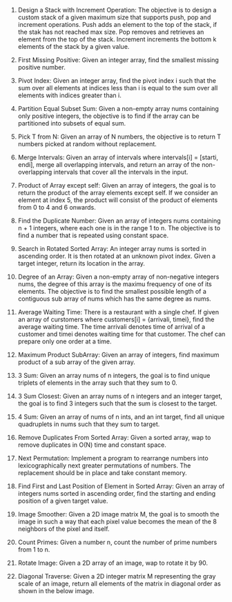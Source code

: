 1. Design a Stack with Increment Operation: The objective is to design a custom stack of a given maximum size that supports push, pop and increment operations. Push adds an element to the top of the stack, if the stak has not reached max size. Pop removes and retrieves an element from the top of the stack. Increment increments the bottom k elements of the stack by a given value. 

2. First Missing Positive: Given an integer array, find the smallest missing positive number.

3. Pivot Index: Given an integer array, find the pivot index i such that the sum over all elements at indices less than i is equal to the sum over all elements with indices greater than i.

4. Partition Equal Subset Sum: Given a non-empty array nums containing only positive integers, the objective is to find if the array can be partitioned into subsets of equal sum. 

5. Pick T from N: Given an array of N numbers, the objective is to return T numbers picked at random without replacement. 

6. Merge Intervals: Given an array of intervals where intervals[i] = [starti, endi], merge all overlapping intervals, and return an array of the non-overlapping intervals that cover all the intervals in the input. 

7. Product of Array except self: Given an array of integers, the goal is to return the product of the array elements except self. If we consider an element at index 5, the product will consist of the product of elements from 0 to 4 and 6 onwards.

8. Find the Duplicate Number: Given an array of integers nums containing n + 1 integers, where each one is in the range 1 to n. The objective is to find a number that is repeated using constant space. 

9. Search in Rotated Sorted Array: An integer array nums is sorted in ascending order. It is then rotated at an unknown pivot index. Given a target integer, return its location in the array. 

10. Degree of an Array: Given a non-empty array of non-negative integers nums, the degree of this array is the maximu frequency of one of its elements. The objective is to find the smallest possible length of a contiguous sub array of nums which has the same degree as nums. 

11. Average Waiting Time: There is a restaurant with a single chef. If given an array of curstomers where customers[i] = {arrivali, timei}, find the average waiting time. The time arrivali denotes time of arrival of a customer and timei denotes waiting time for that customer. The chef can prepare only one order at a time. 

12. Maximum Product SubArray: Given an array of integers, find maximum product of a sub array of the given array.

13. 3 Sum: Given an array nums of n integers, the goal is to find unique triplets of elements in the array such that they sum to 0.

14. 3 Sum Closest: Given an array nums of n integers and an integer target, the goal is to find 3 integers such that the sum is closest to the target. 

15. 4 Sum: Given an array of nums of n ints, and an int target, find all unique quadruplets in nums such that they sum to target. 

16. Remove Duplicates From Sorted Array: Given a sorted array, wap to remove duplicates in O(N) time and constant space. 

17. Next Permutation: Implement a program to rearrange numbers into lexicographically next greater permutations of numbers. The replacement should be in place and take constant memory. 

34. Find First and Last Position of Element in Sorted Array: Given an array of integers nums sorted in ascending order, find the starting and ending position of a given target value. 

35. Image Smoother: Given a 2D image matrix M, the goal is to smooth the image in such a way that each pixel value becomes the mean of the 8 neighbors of the pixel and itself. 

36. Count Primes: Given a number n, count the number of prime numbers from 1 to n. 

37. Rotate Image: Given a 2D array of an image, wap to rotate it by 90. 

38. Diagonal Traverse: Given a 2D integer matrix M representing the gray scale of an image, return all elements of the matrix in diagonal order as shown in the below image. 